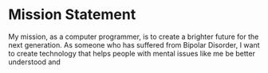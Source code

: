 # Mission Statement

My mission, as a computer programmer, is to create a brighter future for the next generation. As someone who has suffered from Bipolar Disorder, I want to create technology that helps people with mental issues like me be better understood and 